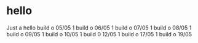 # hello
Just a hello
build o 05/05 1
build o 06/05 1
build o 07/05 1
build o 08/05 1
build o 09/05 1
build o 10/05 1
build 0 12/05 1
build o 17/05 1
build o 19/05 
